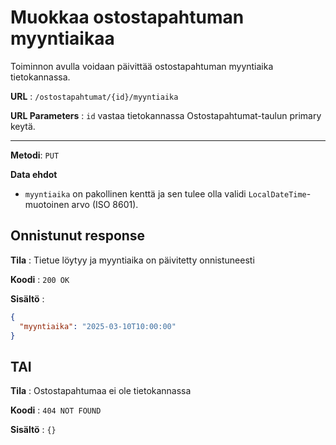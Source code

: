 # Muokkaa ostostapahtuman myyntiaikaa

Toiminnon avulla voidaan päivittää ostostapahtuman myyntiaika tietokannassa.

**URL** : `/ostostapahtumat/{id}/myyntiaika`

**URL Parameters** : `id` vastaa tietokannassa Ostostapahtumat-taulun primary keytä.

---

**Metodi**: `PUT`

**Data ehdot**

- `myyntiaika` on pakollinen kenttä ja sen tulee olla validi `LocalDateTime`-muotoinen arvo (ISO 8601).

## Onnistunut response

**Tila** : Tietue löytyy ja myyntiaika on päivitetty onnistuneesti

**Koodi** : `200 OK`

**Sisältö** :
```json
{
  "myyntiaika": "2025-03-10T10:00:00"
}
```

## TAI

**Tila** : Ostostapahtumaa ei ole tietokannassa

**Koodi** : `404 NOT FOUND`

**Sisältö** : `{}`

